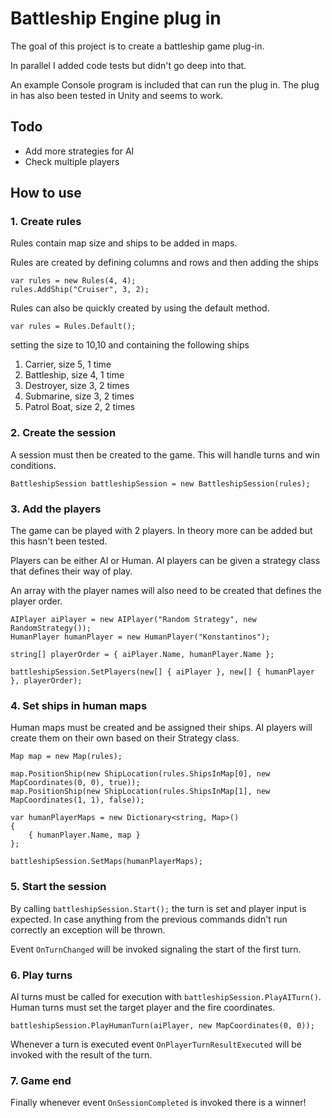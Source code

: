 # Battleship Engine plug in

The goal of this project is to create a battleship game plug-in.

In parallel I added code tests but didn't go deep into that.

An example Console program is included that can run the plug in. The plug in has also been tested in Unity and seems to work.

## Todo
* Add more strategies for AI
* Check multiple players

## How to use

### 1. Create rules
Rules contain map size and ships to be added in maps.

Rules are created by defining columns and rows and then adding the ships

```
var rules = new Rules(4, 4);
rules.AddShip("Cruiser", 3, 2);
```

Rules can also be quickly created by using the default method.
```
var rules = Rules.Default();
```
setting the size to 10,10 and containing the following ships
1. Carrier, size 5, 1 time
2. Battleship, size 4, 1 time
3. Destroyer, size 3, 2 times
4. Submarine, size 3, 2 times
5. Patrol Boat, size 2, 2 times

### 2. Create the session
A session must then be created to the game. This will handle turns and win conditions.

```
BattleshipSession battleshipSession = new BattleshipSession(rules);
```

### 3. Add the players
The game can be played with 2 players. In theory more can be added but this hasn't been tested.

Players can be either AI or Human. AI players can be given a strategy class that defines their way of play.

An array with the player names will also need to be created that defines the player order.

```
AIPlayer aiPlayer = new AIPlayer("Random Strategy", new RandomStrategy());
HumanPlayer humanPlayer = new HumanPlayer("Konstantinos");

string[] playerOrder = { aiPlayer.Name, humanPlayer.Name };

battleshipSession.SetPlayers(new[] { aiPlayer }, new[] { humanPlayer }, playerOrder);
```


### 4. Set ships in human maps
Human maps must be created and be assigned their ships. AI players will create them on their own based on their Strategy class.

```
Map map = new Map(rules);

map.PositionShip(new ShipLocation(rules.ShipsInMap[0], new MapCoordinates(0, 0), true));
map.PositionShip(new ShipLocation(rules.ShipsInMap[1], new MapCoordinates(1, 1), false));

var humanPlayerMaps = new Dictionary<string, Map>()
{
    { humanPlayer.Name, map }
};

battleshipSession.SetMaps(humanPlayerMaps);
```

### 5. Start the session
By calling `battleshipSession.Start();` the turn is set and player input is expected. In case anything from the previous commands didn't run correctly an exception will be thrown.

Event `OnTurnChanged` will be invoked signaling the start of the first turn.

### 6. Play turns
AI turns must be called for execution with `battleshipSession.PlayAITurn()`.
Human turns must set the target player and the fire coordinates.
```
battleshipSession.PlayHumanTurn(aiPlayer, new MapCoordinates(0, 0));
```

Whenever a turn is executed event `OnPlayerTurnResultExecuted` will be invoked with the result of the turn.


### 7. Game end
Finally whenever event `OnSessionCompleted` is invoked there is a winner!